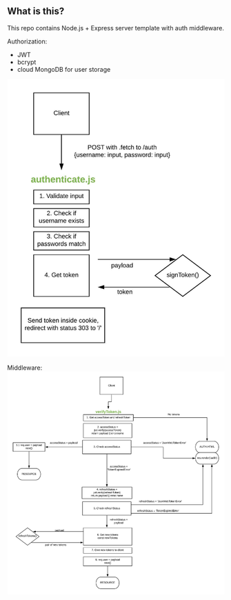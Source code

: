 ## What is this?

This repo contains Node.js + Express server template with auth middleware.

Authorization: 
 - JWT
 - bcrypt
 - cloud MongoDB for user storage

 ![authentication](readme_resources\authenticate.jpeg)

Middleware: 
 ![verifyTokens](readme_resources\verifyTokens.jpeg)

